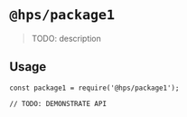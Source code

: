 # `@hps/package1`

> TODO: description

## Usage

```
const package1 = require('@hps/package1');

// TODO: DEMONSTRATE API
```
